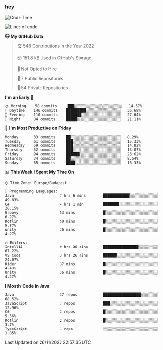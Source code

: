 ### hey

<!--START_SECTION:waka-->
![Code Time](http://img.shields.io/badge/Code%20Time-827%20hrs%2036%20mins-blue)

![Lines of code](https://img.shields.io/badge/From%20Hello%20World%20I%27ve%20Written-568%20Thousand%20lines%20of%20code-blue)

**🐱 My GitHub Data** 

> 🏆 548 Contributions in the Year 2022
 > 
> 📦 151.8 kB Used in GitHub's Storage 
 > 
> 🚫 Not Opted to Hire
 > 
> 📜 7 Public Repositories 
 > 
> 🔑 54 Private Repositories  
 > 
**I'm an Early 🐤** 

```text
🌞 Morning    58 commits     ███░░░░░░░░░░░░░░░░░░░░░░   14.57% 
🌆 Daytime    146 commits    █████████░░░░░░░░░░░░░░░░   36.68% 
🌃 Evening    110 commits    ███████░░░░░░░░░░░░░░░░░░   27.64% 
🌙 Night      84 commits     █████░░░░░░░░░░░░░░░░░░░░   21.11%

```
📅 **I'm Most Productive on Friday** 

```text
Monday       33 commits     ██░░░░░░░░░░░░░░░░░░░░░░░   8.29% 
Tuesday      61 commits     ███░░░░░░░░░░░░░░░░░░░░░░   15.33% 
Wednesday    59 commits     ███░░░░░░░░░░░░░░░░░░░░░░   14.82% 
Thursday     52 commits     ███░░░░░░░░░░░░░░░░░░░░░░   13.07% 
Friday       94 commits     ██████░░░░░░░░░░░░░░░░░░░   23.62% 
Saturday     34 commits     ██░░░░░░░░░░░░░░░░░░░░░░░   8.54% 
Sunday       65 commits     ████░░░░░░░░░░░░░░░░░░░░░   16.33%

```


📊 **This Week I Spent My Time On** 

```text
⌚︎ Time Zone: Europe/Budapest

💬 Programming Languages: 
Java                     7 hrs 6 mins        ████████████░░░░░░░░░░░░░   49.83% 
C#                       4 hrs 1 min         ███████░░░░░░░░░░░░░░░░░░   28.15% 
Groovy                   53 mins             █░░░░░░░░░░░░░░░░░░░░░░░░   6.27% 
Kotlin                   50 mins             █░░░░░░░░░░░░░░░░░░░░░░░░   5.87% 
unity                    36 mins             █░░░░░░░░░░░░░░░░░░░░░░░░   4.27%

🔥 Editors: 
IntelliJ                 9 hrs 36 mins       ████████████████░░░░░░░░░   67.22% 
VS Code                  3 hrs 26 mins       ██████░░░░░░░░░░░░░░░░░░░   24.07% 
Rider                    37 mins             █░░░░░░░░░░░░░░░░░░░░░░░░   4.43% 
Unity                    36 mins             █░░░░░░░░░░░░░░░░░░░░░░░░   4.27%

```

**I Mostly Code in Java** 

```text
Java                     37 repos            █████████████████░░░░░░░░   68.52% 
JavaScript               7 repos             ███░░░░░░░░░░░░░░░░░░░░░░   12.96% 
C#                       3 repos             █░░░░░░░░░░░░░░░░░░░░░░░░   5.56% 
Kotlin                   2 repos             █░░░░░░░░░░░░░░░░░░░░░░░░   3.7% 
TypeScript               1 repo              ░░░░░░░░░░░░░░░░░░░░░░░░░   1.85%

```



 Last Updated on 26/11/2022 22:57:35 UTC
<!--END_SECTION:waka-->
